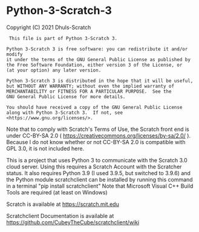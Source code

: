 # Python-3-Scratch-3
 Copyright (C) 2021 Dhuls-Scratch
 
     This file is part of Python 3-Scratch 3.

    Python 3-Scratch 3 is free software: you can redistribute it and/or modify
    it under the terms of the GNU General Public License as published by
    the Free Software Foundation, either version 3 of the License, or
    (at your option) any later version.

    Python 3-Scratch 3 is distributed in the hope that it will be useful,
    but WITHOUT ANY WARRANTY; without even the implied warranty of
    MERCHANTABILITY or FITNESS FOR A PARTICULAR PURPOSE.  See the
    GNU General Public License for more details.

    You should have received a copy of the GNU General Public License
    along with Python 3-Scratch 3.  If not, see <https://www.gnu.org/licenses/>.
Note that to comply with Scratch's Terms of Use, the Scratch front end is under CC-BY-SA 2.0 ( https://creativecommons.org/licenses/by-sa/2.0/ ). Because I do not know whether or not CC-BY-SA 2.0 is compatible with GPL 3.0, it is not included here.

This is a project that uses Python 3 to communicate with the Scratch 3.0 cloud server.
Using this requires a Scratch Account with the Scratcher status. It also requires Python 3.9 (I used 3.9.5, but switched to 3.9.6) and the Python module
scratchclient can be installed by running this command in a terminal "pip install scratchclient" Note that Microsoft Visual C++ Build Tools are required (at least on Windows)

Scratch is available at https://scratch.mit.edu

Scratchclient Documentation is available at https://github.com/CubeyTheCube/scratchclient/wiki
